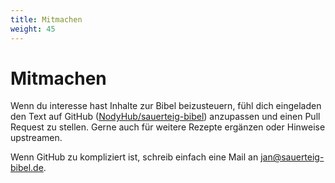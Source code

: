 ```yaml
---
title: Mitmachen
weight: 45
---
```


# Mitmachen

Wenn du interesse hast Inhalte zur Bibel beizusteuern, fühl dich eingeladen den Text auf GitHub ([NodyHub/sauerteig-bibel](https://github.com/NodyHub/sauerteig-bibel/)) anzupassen und einen Pull Request zu stellen. Gerne auch für weitere Rezepte ergänzen oder Hinweise upstreamen. 

Wenn GitHub zu kompliziert ist, schreib einfach eine Mail an jan@sauerteig-bibel.de.